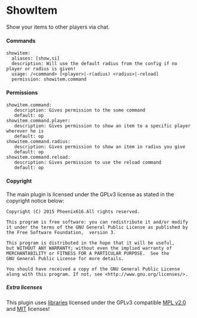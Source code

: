 # ShowItem
Show your items to other players via chat.

#### Commands
```
showitem:
  aliases: [show,si]
  description: Will use the default radius from the config if no player or radius is given!
  usage: /<command> [<player>|-r(adius) <radius>|-reload]
  permission: showitem.command
```
#### Permissions
```
showitem.command:
   description: Gives permission to the some command
   default: op
showitem.command.player:
   description: Gives permission to show an item to a specific player wherever he is
   default: op
showitem.command.radius:
   description: Gives permission to show an item in radius you give
   default: op
showitem.command.reload:
   description: Gives permission to use the reload command
   default: op
```       
#### Copyright
The main plugin is licensed under the GPLv3 license as stated in the copyright notice below:
```
Copyright (C) 2015 Phoenix616.All rights reserved.

This program is free software: you can redistribute it and/or modify
it under the terms of the GNU General Public License as published by
the Free Software Foundation,  version 3.

This program is distributed in the hope that it will be useful,
but WITHOUT ANY WARRANTY; without even the implied warranty of
MERCHANTABILITY or FITNESS FOR A PARTICULAR PURPOSE.  See the
GNU General Public License for more details.

You should have received a copy of the GNU General Public License
along with this program. If not, see <http://www.gnu.org/licenses/>.
```
##### Extra licenses
This plugin uses [libraries](https://github.com/Minebench/ShowItem/tree/master/src/de/themoep/utils) licensed under the GPLv3 compatible [MPL v2.0](https://www.mozilla.org/MPL/2.0/) and [MIT](http://opensource.org/licenses/MIT) licenses!
